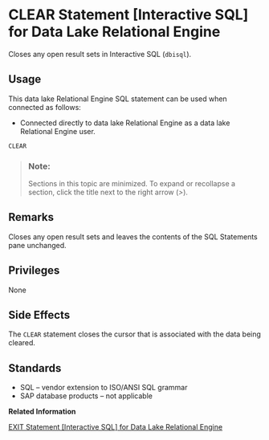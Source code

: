 <!-- loioa6154e4a84f2101588f6ff4601edb6d6 -->

# CLEAR Statement \[Interactive SQL\] for Data Lake Relational Engine

Closes any open result sets in Interactive SQL \(`dbisql`\).



<a name="loioa6154e4a84f2101588f6ff4601edb6d6__section_ovp_dvr_znb"/>

## Usage

This data lake Relational Engine SQL statement can be used when connected as follows:

-   Connected directly to data lake Relational Engine as a data lake Relational Engine user.



```
CLEAR
```



> ### Note:  
> Sections in this topic are minimized. To expand or recollapse a section, click the title next to the right arrow \(*\>*\).



<a name="loioa6154e4a84f2101588f6ff4601edb6d6__IQ_Usage"/>

## Remarks

Closes any open result sets and leaves the contents of the SQL Statements pane unchanged.



<a name="loioa6154e4a84f2101588f6ff4601edb6d6__IQ_Permissions"/>

## Privileges

None



<a name="loioa6154e4a84f2101588f6ff4601edb6d6__IQ_Side_Effects"/>

## Side Effects

The `CLEAR` statement closes the cursor that is associated with the data being cleared.



<a name="loioa6154e4a84f2101588f6ff4601edb6d6__IQ_Standards"/>

## Standards

-   SQL – vendor extension to ISO/ANSI SQL grammar
-   SAP database products – not applicable

**Related Information**  


[EXIT Statement \[Interactive SQL\] for Data Lake Relational Engine](exit-statement-interactive-sql-for-data-lake-relational-engine-a61e2ef.md "Leaves Interactive SQL.")

